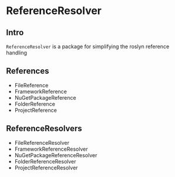 # ReferenceResolver

## Intro

`ReferenceResolver` is a package for simplifying the roslyn reference handling

## References

- FileReference
- FrameworkReference
- NuGetPackageReference
- FolderReference
- ProjectReference

## ReferenceResolvers

- FileReferenceResolver
- FrameworkReferenceResolver
- NuGetPackageReferenceResolver
- FolderReferenceResolver
- ProjectReferenceResolver

